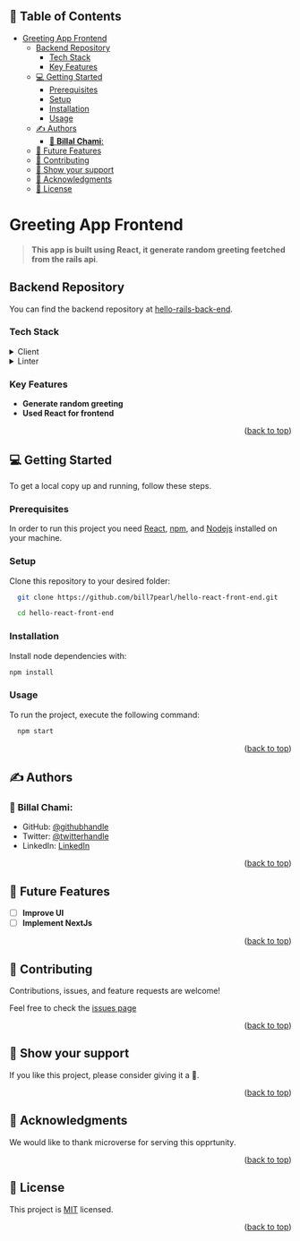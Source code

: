 <a name="readme-top"></a>

## 📗 Table of Contents

- [Greeting App Frontend](#greeting-app-frontend)
  - [Backend Repository](#backend-repository)
    - [Tech Stack ](#tech-stack-)
    - [Key Features ](#key-features-)
  - [💻 Getting Started ](#-getting-started-)
    - [Prerequisites ](#prerequisites-)
    - [Setup ](#setup-)
    - [Installation ](#installation-)
    - [Usage ](#usage-)
  - [✍️ Authors ](#️-authors-)
    - [👤 **Billal Chami**:](#-billal-chami)
  - [🔭 Future Features ](#-future-features-)
  - [🤝 Contributing ](#-contributing-)
  - [💖 Show your support ](#-show-your-support-)
  - [🙏 Acknowledgments ](#-acknowledgments-)
  - [📝  License ](#--license-)


# Greeting App Frontend<a name="about-project"></a>

>**This app is built using React, it generate random greeting feetched from the rails api**.<a name="built-with"></a>

## Backend Repository

You can find the backend repository at [hello-rails-back-end](https://github.com/bill7pearl/hello-rails-back-end).

### Tech Stack <a name="tech-stack"></a>

<details>
  <summary>Client</summary>
  <ul>
    <li><a href="https://react.dev/">React</a></li>
    <li><a href="https://redux-toolkit.js.org/">Redux Toolkit</a></li>
    <li><a href="https://reactrouter.com/en/main">React Router</a></li>
  </ul>
</details>

<details>
<summary>Linter</summary>
  <ul>
    <li>Eslint</li>
    <li>Stylint</li>
  </ul>
</details>

### Key Features <a name="key-features"></a>

- **Generate random greeting**
- **Used React for frontend**
  
<p align="right">(<a href="#readme-top">back to top</a>)</p>


## 💻 Getting Started <a name="getting-started"></a>

To get a local copy up and running, follow these steps.

### Prerequisites <a name="prerequisites"></a>

In order to run this project you need [React](https://react.dev/), [npm](https://www.npmjs.com/), and [Nodejs](https://nodejs.org/en) installed on your machine.


### Setup <a name="setup"></a>

Clone this repository to your desired folder:

```sh
  git clone https://github.com/bill7pearl/hello-react-front-end.git
```

```sh
  cd hello-react-front-end
```


### Installation <a name="installation"></a>

Install node dependencies with:

```sh
npm install
```

### Usage <a name="usage"></a>

To run the project, execute the following command:

```sh
  npm start
```

<p align="right">(<a href="#readme-top">back to top</a>)</p>


## ✍️ Authors <a name="authors"></a>
  
### 👤 **Billal Chami**:
- GitHub: [@githubhandle](https://github.com/bill7pearl)
- Twitter: [@twitterhandle](https://twitter.com/BillChami)
- LinkedIn: [LinkedIn](https://www.linkedin.com/in/billal-chami-263497194/)

<p align="right">(<a href="#readme-top">back to top</a>)</p>


## 🔭 Future Features <a name="future-features"></a>

- [ ] **Improve UI**
- [ ] **Implement NextJs**

<p align="right">(<a href="#readme-top">back to top</a>)</p>


## 🤝 Contributing <a name="contributing"></a>

Contributions, issues, and feature requests are welcome!

Feel free to check the [issues page](../../issues/)

<p align="right">(<a href="#readme-top">back to top</a>)</p>


## 💖 Show your support <a name="support"></a>

If you like this project, please consider giving it a 🌟.

<p align="right">(<a href="#readme-top">back to top</a>)</p>


## 🙏 Acknowledgments <a name="acknowledgements"></a>

We would like to thank microverse for serving this opprtunity.


<p align="right">(<a href="#readme-top">back to top</a>)</p>


## 📝  License <a name="license"></a>

This project is [MIT](./LICENSE) licensed.

<p align="right">(<a href="#readme-top">back to top</a>)</p>
